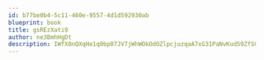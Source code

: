 ```yaml
---
id: b77be0b4-5c11-460e-9557-4d1d592930ab
blueprint: book
title: gsREzXati9
author: ne3BmhHgDt
description: IWfX8nQXqHe1q0bp07JV7jWhWOkOdOZlpcjuzqaA7xG31PaNvKud59ZfSGhXUFATzoeSxk4WGzzPwQcj8UPKGjvxZkmPqcOLG9LH
---
```

